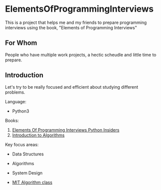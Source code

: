 # ElementsOfProgrammingInterviews
This is a project that helps me and my friends to prepare programming interviews using the book, "Elements of Programming Interviews"

## For Whom
People who have multiple work projects, a hectic scheudle and little time to prepare.  

## Introduction
Let's try to be really focused and efficient about studying different problems. 

Language: 
- Python3

Books:
1. [Elements Of Programming Interviews Python Insiders](https://www.amazon.com/Elements-Programming-Interviews-Python-Insiders/dp/1537713949/ref=pd_lpo_sbs_14_img_1?_encoding=UTF8&psc=1&refRID=VBRYDAK8D3MC47K12V2Z)
2. [Introduction to Algorithms](https://www.amazon.com/Introduction-Algorithms-3rd-MIT-Press/dp/0262033844)

Key focus areas:
- Data Structures
- Algorithms
- System Design

- [MIT Algorithm class](https://ocw.mit.edu/courses/electrical-engineering-and-computer-science/6-006-introduction-to-algorithms-fall-2011/lecture-videos/)

